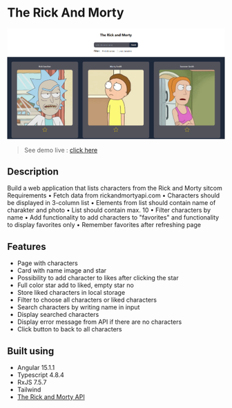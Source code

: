 # The Rick And Morty

<img src="./readme_images/rick-and-morty-main.png" alt="project image">

> See demo live : [click here](https://ricky-and-morty-angular.netlify.app/ "click to open link")

## Description

Build a web application that lists characters from the Rick and Morty sitcom
Requirements
• Fetch data from rickandmortyapi.com
• Characters should be displayed in 3-column list
• Elements from list should contain name of charakter and photo
• List should contain max. 10
• Filter characters by name
• Add functionality to add characters to "favorites" and functionality to display favorites only
• Remember favorites after refreshing page

## Features

- Page with characters
- Card with name image and star
- Possibility to add character to likes after clicking the star
- Full color star add to liked, empty star no
- Store liked characters in local storage
- Filter to choose all characters or liked characters
- Search characters by writing name in input
- Display searched characters
- Display error message from API if there are no characters
- Click button to back to all characters

## Built using

- Angular 15.1.1
- Typescript 4.8.4
- RxJS 7.5.7
- Tailwind
- [The Rick and Morty API](https://rickandmortyapi.com/ "click to visit API website")
